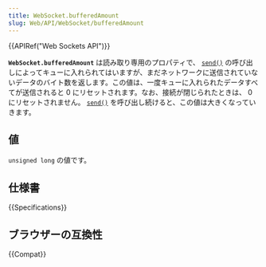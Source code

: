 ```yaml
---
title: WebSocket.bufferedAmount
slug: Web/API/WebSocket/bufferedAmount
---
```


{{APIRef("Web Sockets API")}}

**`WebSocket.bufferedAmount`** は読み取り専用のプロパティで、 [`send()`](/ja/docs/Web/API/WebSocket/send) の呼び出しによってキューに入れられてはいますが、まだネットワークに送信されていないデータのバイト数を返します。この値は、一度キューに入れられたデータすべてが送信されると 0 にリセットされます。なお、接続が閉じられたときは、 0 にリセットされません。 [`send()`](/ja/docs/Web/API/WebSocket/send) を呼び出し続けると、この値は大きくなっていきます。

## 値

`unsigned long` の値です。

## 仕様書

{{Specifications}}

## ブラウザーの互換性

{{Compat}}

